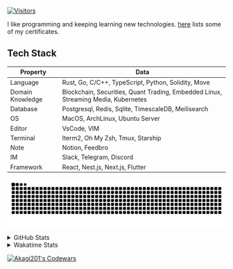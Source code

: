 <!-- markdownlint-disable MD041 MD010 MD033 -->
[![Visitors](https://api.visitorbadge.io/api/daily?path=Akagi201%2FAkagi201&label=Visitors%20Today&countColor=%2337d67a)](https://visitorbadge.io/status?path=Akagi201%2FAkagi201)

I like programming and keeping learning new technologies. [here](https://github.com/Akagi201/blockchain) lists some of my certificates.

## Tech Stack

| Property         	| Data                                                                               	|
|------------------	|------------------------------------------------------------------------------------	|
| Language         	| Rust, Go, C/C++, TypeScript, Python, Solidity, Move                                 |
| Domain Knowledge 	| Blockchain, Securities, Quant Trading, Embedded Linux, Streaming Media, Kubernetes 	|
| Database         	| Postgresql, Redis, Sqlite, TimescaleDB, Meilisearch                                 |
| OS               	| MacOS, ArchLinux, Ubuntu Server                                                     |
| Editor           	| VsCode, VIM                                                                        	|
| Terminal          | Iterm2, Oh My Zsh, Tmux, Starship                                                   |
| Note             	| Notion, Feedbro                                                                    	|
| IM               	| Slack, Telegram, Discord                                                            |
| Framework         | React, Nest.js, Next.js, Flutter                                                   	|

[![github contribution grid snake animation](https://raw.githubusercontent.com/Akagi201/Akagi201/output/github-contribution-grid-snake.svg#gh-light-mode-only)](https://github.com/Akagi201)

<details>
<summary>GitHub Stats</summary>
  <a href="https://github.com/Akagi201"><img alt="Profile Detail" src="https://raw.githubusercontent.com/Akagi201/Akagi201/master/profile-summary-card-output/dracula/0-profile-details.svg" /></a>
  <a href="https://github.com/Akagi201"><img alt="Github Stats" src="https://raw.githubusercontent.com/Akagi201/Akagi201/master/profile-summary-card-output/dracula/3-stats.svg" /></a>
  <a href="https://github.com/Akagi201"><img alt="Lang By Commits" src="https://raw.githubusercontent.com/Akagi201/Akagi201/master/profile-summary-card-output/dracula/2-most-commit-language.svg" /></a>
</details>

<details>
<summary>Wakatime Stats</summary>
<br>

<!--START_SECTION:waka-->

```txt
From: 18 June 2023 - To: 25 June 2023

Total Time: 69 hrs 42 mins

Other             58 hrs 12 mins  █████████████████████░░░░   83.51 %
sh                4 hrs 36 mins   █▓░░░░░░░░░░░░░░░░░░░░░░░   06.62 %
Rust              4 hrs 3 mins    █▒░░░░░░░░░░░░░░░░░░░░░░░   05.82 %
Markdown          46 mins         ▒░░░░░░░░░░░░░░░░░░░░░░░░   01.12 %
TypeScript        33 mins         ▒░░░░░░░░░░░░░░░░░░░░░░░░   00.80 %
TOML              29 mins         ▒░░░░░░░░░░░░░░░░░░░░░░░░   00.71 %
Go                27 mins         ░░░░░░░░░░░░░░░░░░░░░░░░░   00.66 %
Protocol Buffer   6 mins          ░░░░░░░░░░░░░░░░░░░░░░░░░   00.16 %
JSON              6 mins          ░░░░░░░░░░░░░░░░░░░░░░░░░   00.16 %
Solidity          6 mins          ░░░░░░░░░░░░░░░░░░░░░░░░░   00.15 %
```

<!--END_SECTION:waka-->

</details>

<a href="https://www.codewars.com/users/Akagi201"><img alt="Akagi201's Codewars" src="https://www.codewars.com/users/Akagi201/badges/small"></a>
